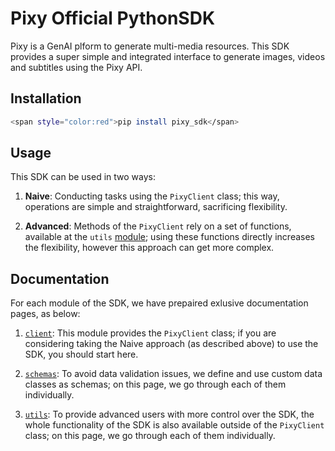 # Pixy Official PythonSDK

Pixy is a GenAI plform to generate multi-media resources. This SDK provides a super simple and integrated interface to generate images, videos and subtitles using the Pixy API.

## Installation

```bash
<span style="color:red">pip install pixy_sdk</span>
```

## Usage

This SDK can be used in two ways:

1. **Naive**: Conducting tasks using the `PixyClient` class; this way, operations are simple and straightforward, sacrificing flexibility.

2. **Advanced**: Methods of the `PixyClient` rely on a set of functions, available at the `utils` [module](core/utils); using these functions directly increases the flexibility, however this approach can get more complex.

## Documentation

For each module of the SDK, we have prepaired exlusive documentation pages, as below:

1. [`client`](documentation/client): This module provides the `PixyClient` class; if you are considering taking the Naive approach (as described above) to use the SDK, you should start here.

2. [`schemas`](documentation/schemas): To avoid data validation issues, we define and use custom data classes as schemas; on this page, we go through each of them individually.

3. [`utils`](documentation/utils): To provide advanced users with more control over the SDK, the whole functionality of the SDK is also available outside of the `PixyClient` class; on this page, we go through each of them individually.